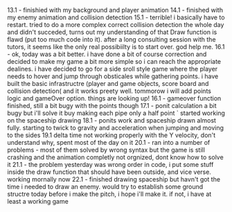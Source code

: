 
13.1 - finishied with my background and player animation
14.1 - finished with my enemy animation and collision detection
  15.1 - terrible! i basically have to restart. tried to do a more complex correct collision detection the whole day and didn't succeded, turns out my understanding of that Draw function is flawd (put too much code into it). after a long consulting session with the tutors, it seems like the only real possibiilty is to start over. god help me.
  16.1 - ok, today was a bit better. i have done a bit of course correction and decided to make my game a bit more simple so i can reach the appropriate dealines. i have decided to go for a side sroll style game where the player needs to hover and jump through obsticales while gathering points. i have built the basic infrastructre (player and game objects, score board and collision detection( and it works preety well. tommorow i will add points logic and gameOver option. things are looking up!
16.1 -   gameover function finished, still a bit bugy with the points though
17.1 - ponit calculation a bit bugy but i'll solve it buy making each pipe only a half point ` started working on the spaceship drawing
18.1 - ponits work and spaceship drawn almost fully. starting to twick to gravity and acceleration when jumping and moving to the sides
19.1 delta time not working properly with the Y velocity, don't understand why, spent most of the day on it
20.1 - ran into a number of problems - most of them solved by wrong syntax but the game is still crashing and the animation completly not orgnized, dont know how to solve it
21.1 - the problem yesterday was wrong order in code, i put some stuff inside the draw function that should have been outside, and vice verse. working mornally now
22.1 - finished drawing spaceship but havn't got the time i needed to draw an enemy. would try to establish some ground structre today before i make the pitch, i hope i'll make it. if not, i have at least a working game
